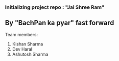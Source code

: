 ### Initializing project repo : "Jai Shree Ram"
## By "BachPan ka pyar" fast forward
Team members:
1. Kishan Sharma
2. Dev Haral
3. Ashutosh Sharma